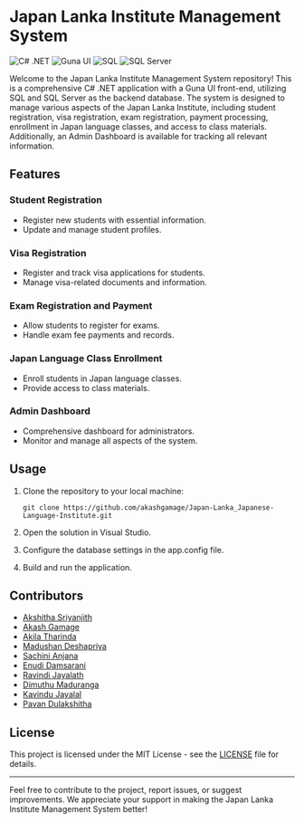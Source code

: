 # Japan Lanka Institute Management System

![C# .NET](https://img.shields.io/badge/C%23-.NET-brightgreen.svg)
![Guna UI](https://img.shields.io/badge/Guna%20UI-Framework-blue.svg)
![SQL](https://img.shields.io/badge/SQL-Database-orange.svg)
![SQL Server](https://img.shields.io/badge/SQL%20Server-Database-red.svg)

Welcome to the Japan Lanka Institute Management System repository! This is a comprehensive C# .NET application with a Guna UI front-end, utilizing SQL and SQL Server as the backend database. The system is designed to manage various aspects of the Japan Lanka Institute, including student registration, visa registration, exam registration, payment processing, enrollment in Japan language classes, and access to class materials. Additionally, an Admin Dashboard is available for tracking all relevant information.

## Features

### Student Registration
- Register new students with essential information.
- Update and manage student profiles.

### Visa Registration
- Register and track visa applications for students.
- Manage visa-related documents and information.

### Exam Registration and Payment
- Allow students to register for exams.
- Handle exam fee payments and records.

### Japan Language Class Enrollment
- Enroll students in Japan language classes.
- Provide access to class materials.

### Admin Dashboard
- Comprehensive dashboard for administrators.
- Monitor and manage all aspects of the system.

## Usage

1. Clone the repository to your local machine:

   ```
   git clone https://github.com/akashgamage/Japan-Lanka_Japanese-Language-Institute.git
   ```

2. Open the solution in Visual Studio.

3. Configure the database settings in the app.config file.

4. Build and run the application.

## Contributors

- [Akshitha Sriyanjith](https://github.com/your-username)
- [Akash Gamage](https://github.com/contributor-1)
- [Akila Tharinda](https://github.com/contributor-2)
- [Madushan Deshapriya](https://github.com/contributor-2)
- [Sachini Anjana](https://github.com/contributor-2)
- [Enudi Damsarani](https://github.com/contributor-2)
- [Ravindi Jayalath](https://github.com/contributor-2)
- [Dimuthu Maduranga](https://github.com/contributor-2)
- [Kavindu Jayalal](https://github.com/contributor-2)
- [Pavan Dulakshitha](https://github.com/contributor-2)

## License

This project is licensed under the MIT License - see the [LICENSE](LICENSE) file for details.

---

Feel free to contribute to the project, report issues, or suggest improvements. We appreciate your support in making the Japan Lanka Institute Management System better!
